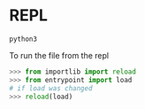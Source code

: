 # REPL
``` python3 ```

To run the file from the repl
``` python
>>> from importlib import reload
>>> from entrypoint import load
# if load was changed
>>> reload(load)
```